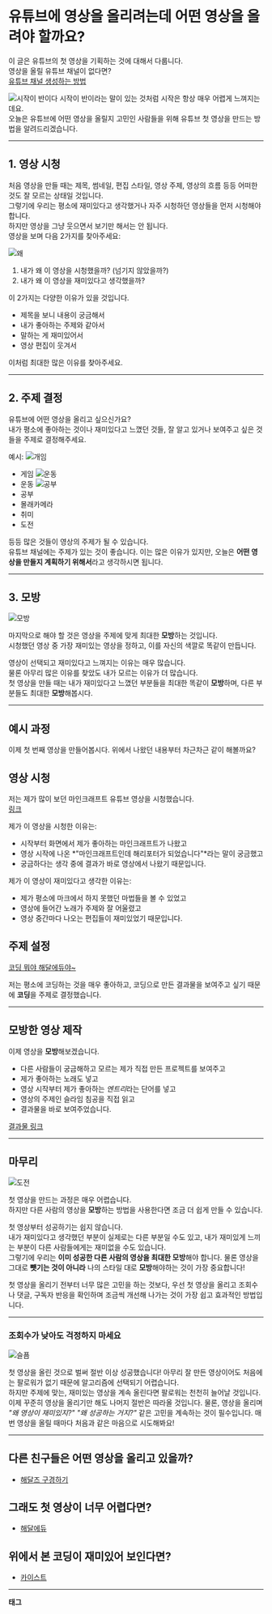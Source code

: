 # 유튜브에 영상을 올리려는데 어떤 영상을 올려야 할까요?

이 글은 유튜브의 첫 영상을 기획하는 것에 대해서 다룹니다.  
영상을 올릴 유튜브 채널이 없다면?  
[유튜브 채널 생성하는 방법](링크)

![시작이 반이다](./image/sijak.png)
시작이 반이라는 말이 있는 것처럼 시작은 항상 매우 어렵게 느껴지는데요.  
오늘은 유튜브에 어떤 영상을 올릴지 고민인 사람들을 위해 유튜브 첫 영상을 만드는 방법을 알려드리겠습니다.

---

## 1. **영상 시청**


처음 영상을 만들 때는 제목, 썸네일, 편집 스타일, 영상 주제, 영상의 흐름 등등 어떠한 것도 잘 모르는 상태일 것입니다.  
그렇기에 우리는 평소에 재미있다고 생각했거나 자주 시청하던 영상들을 먼저 시청해야 합니다.  
하지만 영상을 그냥 웃으면서 보기만 해서는 안 됩니다.  
영상을 보며 다음 2가지를 찾아주세요:

![왜](./image/why.png)
1. 내가 왜 이 영상을 시청했을까? (넘기지 않았을까?)  
2. 내가 왜 이 영상을 재미있다고 생각했을까?

이 2가지는 다양한 이유가 있을 것입니다.

- 제목을 보니 내용이 궁금해서
- 내가 좋아하는 주제와 같아서
- 말하는 게 재미있어서
- 영상 편집이 웃겨서

이처럼 최대한 많은 이유를 찾아주세요.

---

## 2. **주제 결정**

유튜브에 어떤 영상을 올리고 싶으신가요?  
내가 평소에 좋아하는 것이나 재미있다고 느꼈던 것들, 잘 알고 있거나 보여주고 싶은 것들을 주제로 결정해주세요.

예시:
![개임](./image/game.jpeg)
- 게임
![운동](./image/exercise.png)
- 운동
![공부](./image/study.png)
- 공부
- 몰래카메라
- 취미
- 도전

등등 많은 것들이 영상의 주제가 될 수 있습니다.  
유튜브 채널에는 주제가 있는 것이 좋습니다. 이는 많은 이유가 있지만, 오늘은 **어떤 영상을 만들지 계획하기 위해서**라고 생각하시면 됩니다.

---

## 3. **모방**

![모방](./image/ddara.png)

마지막으로 해야 할 것은 영상을 주제에 맞게 최대한 **모방**하는 것입니다.  
시청했던 영상 중 가장 재미있는 영상을 정하고, 이를 자신의 색깔로 똑같이 만듭니다.

영상이 선택되고 재미있다고 느껴지는 이유는 매우 많습니다.  
물론 아무리 많은 이유를 찾았도 내가 모르는 이유가 더 많습니다.  
첫 영상을 만들 때는 내가 재미있다고 느꼈던 부분들을 최대한 똑같이 **모방**하며, 다른 부분들도 최대한 **모방**해봅시다.

---

## 예시 과정

이제 첫 번째 영상을 만들어봅시다. 위에서 나왔던 내용부터 차근차근 같이 해볼까요?

## 영상 시청
저는 제가 많이 보던 마인크래프트 유튜브 영상을 시청했습니다.  
[링크](https://www.youtube.com/shorts/I72Aa780-Qw)

제가 이 영상을 시청한 이유는:
- 시작부터 화면에서 제가 좋아하는 마인크래프트가 나왔고
- 영상 시작에 나온 *"마인크래프트인데 해리포터가 되었습니다"*라는 말이 궁금했고
- 궁금하다는 생각 중에 결과가 바로 영상에서 나왔기 때문입니다.

제가 이 영상이 재미있다고 생각한 이유는:
- 제가 평소에 마크에서 하지 못했던 마법들을 볼 수 있었고
- 영상에 들어간 노래가 주제와 잘 어울렸고
- 영상 중간마다 나오는 편집들이 재미있었기 때문입니다.

## 주제 설정

[코딩 뭐야 해달에듀야~](https://www.youtube.com/watch?v=ov7FHiH-wWU)

저는 평소에 코딩하는 것을 매우 좋아하고, 코딩으로 만든 결과물을 보여주고 싶기 때문에 **코딩**을 주제로 결정했습니다.

---

## **모방한 영상 제작**

이제 영상을 **모방**해보겠습니다.

- 다른 사람들이 궁금해하고 모르는 제가 직접 만든 프로젝트를 보여주고
- 제가 좋아하는 노래도 넣고
- 영상 시작부터 제가 좋아하는 *엔트리*라는 단어를 넣고
- 영상의 주제인 슬라임 침공을 직접 읽고
- 결과물을 바로 보여주었습니다.

[결과물 링크](https://www.youtube.com/shorts/c5akJhmM35c)

---

## **마무리**

![도전](./image/try.jpeg)

첫 영상을 만드는 과정은 매우 어렵습니다.  
하지만 다른 사람의 영상을 **모방**하는 방법을 사용한다면 조금 더 쉽게 만들 수 있습니다.

첫 영상부터 성공하기는 쉽지 않습니다.  
내가 재미있다고 생각했던 부분이 실제로는 다른 부분일 수도 있고, 내가 재미있게 느끼는 부분이 다른 사람들에게는 재미없을 수도 있습니다.  
그렇기에 우리는 **이미 성공한 다른 사람의 영상을 최대한 모방**해야 합니다.
물론 영상을 그대로 **뺏기는 것이 아니라** 나의 스타일 대로 **모방**해야하는 것이 가장 중요합니다!


첫 영상을 올리기 전부터 너무 많은 고민을 하는 것보다, 우선 첫 영상을 올리고 조회수나 댓글, 구독자 반응을 확인하며 조금씩 개선해 나가는 것이 가장 쉽고 효과적인 방법입니다.

---

### **조회수가 낮아도 걱정하지 마세요**

![슬픔](./image/happy.jpeg)

첫 영상을 올린 것으로 벌써 절반 이상 성공했습니다! 
아무리 잘 만든 영상이어도 처음에는 팔로워가 없기 때문에 알고리즘에 선택되기 어렵습니다.  
하지만 주제에 맞는, 재미있는 영상을 계속 올린다면 팔로워는 천천히 늘어날 것입니다. 이제 꾸준히 영상을 올리기만 해도 나머지 절반은 따라올 것입니다.
물론, 영상을 올리며 *"왜 영상이 재미있지?"* *"왜 성공하는 거지?"* 같은 고민을 계속하는 것이 필수입니다.
매번 영상을 올릴 때마다 처음과 같은 마음으로 시도해봐요!

---

## **다른 친구들은 어떤 영상을 올리고 있을까?**
- [해달즈 구경하기](https://www.youtube.com/@haedaledu)

## **그래도 첫 영상이 너무 어렵다면?**
- [해달에듀](https://naver.me/G65r6kxl)

## **위에서 본 코딩이 재미있어 보인다면?**
- [카이스트](https://blog.naver.com/haedaledu/223369992921)

---

**태그**
